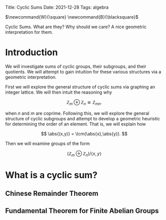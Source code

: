 Title: Cyclic Sums
Date: 2021-12-28
Tags: algebra

<span class="mathdefs">
$\newcommand{W}{\square}
\newcommand{B}{\blacksquare}$
</span>

Cyclic Sums. What are they? Why should we care? A nice geometric interpretation for them.

<!-- more -->

# Introduction

We will investigate sums of cyclic groups, their subgroups, and their quotients. We will attempt to gain intuition for these various structures via a geometric interpretation.

First we will explore the general structure of cyclic sums via graphing an integer lattice. We will then intuit the reasoning why

$$ \mathbb{Z}_m \oplus \mathbb{Z}_n \cong \mathbb{Z}_{mn}. $$

when $n$ and $m$ are coprime. Following this, we will explore the general structure of cyclic subgroups and attempt to develop a geometric heuristic for determining the order of an element. That is, we will explain how

$$ \abs{(x,y)} = \lcm(\abs{x},\abs{y}). $$

Then we will examine groups of the form

$$ (\mathbb{Z}_m \oplus \mathbb{Z}_n)/ \langle x,y \rangle $$

# What is a cyclic sum?

## Chinese Remainder Theorem

## Fundamental Theorem for Finite Abelian Groups

